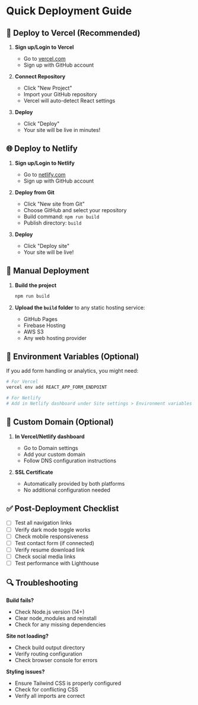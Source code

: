 # Quick Deployment Guide

## 🚀 Deploy to Vercel (Recommended)

1. **Sign up/Login to Vercel**
   - Go to [vercel.com](https://vercel.com)
   - Sign up with GitHub account

2. **Connect Repository**
   - Click "New Project"
   - Import your GitHub repository
   - Vercel will auto-detect React settings

3. **Deploy**
   - Click "Deploy"
   - Your site will be live in minutes!

## 🌐 Deploy to Netlify

1. **Sign up/Login to Netlify**
   - Go to [netlify.com](https://netlify.com)
   - Sign up with GitHub account

2. **Deploy from Git**
   - Click "New site from Git"
   - Choose GitHub and select your repository
   - Build command: `npm run build`
   - Publish directory: `build`

3. **Deploy**
   - Click "Deploy site"
   - Your site will be live!

## 📱 Manual Deployment

1. **Build the project**
   ```bash
   npm run build
   ```

2. **Upload the `build` folder** to any static hosting service:
   - GitHub Pages
   - Firebase Hosting
   - AWS S3
   - Any web hosting provider

## 🔧 Environment Variables (Optional)

If you add form handling or analytics, you might need:

```bash
# For Vercel
vercel env add REACT_APP_FORM_ENDPOINT

# For Netlify
# Add in Netlify dashboard under Site settings > Environment variables
```

## 📝 Custom Domain (Optional)

1. **In Vercel/Netlify dashboard**
   - Go to Domain settings
   - Add your custom domain
   - Follow DNS configuration instructions

2. **SSL Certificate**
   - Automatically provided by both platforms
   - No additional configuration needed

## ✅ Post-Deployment Checklist

- [ ] Test all navigation links
- [ ] Verify dark mode toggle works
- [ ] Check mobile responsiveness
- [ ] Test contact form (if connected)
- [ ] Verify resume download link
- [ ] Check social media links
- [ ] Test performance with Lighthouse

## 🔍 Troubleshooting

**Build fails?**
- Check Node.js version (14+)
- Clear node_modules and reinstall
- Check for any missing dependencies

**Site not loading?**
- Check build output directory
- Verify routing configuration
- Check browser console for errors

**Styling issues?**
- Ensure Tailwind CSS is properly configured
- Check for conflicting CSS
- Verify all imports are correct 
